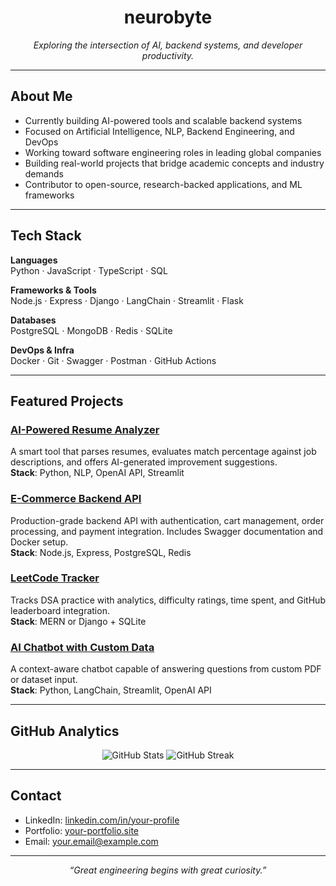 <h1 align="center">neurobyte</h1>
<p align="center">
  <i>Exploring the intersection of AI, backend systems, and developer productivity.</i>
</p>

---

## About Me

- Currently building AI-powered tools and scalable backend systems
- Focused on Artificial Intelligence, NLP, Backend Engineering, and DevOps
- Working toward software engineering roles in leading global companies
- Building real-world projects that bridge academic concepts and industry demands
- Contributor to open-source, research-backed applications, and ML frameworks

---

## Tech Stack

**Languages**  
Python · JavaScript · TypeScript · SQL

**Frameworks & Tools**  
Node.js · Express · Django · LangChain · Streamlit · Flask

**Databases**  
PostgreSQL · MongoDB · Redis · SQLite

**DevOps & Infra**  
Docker · Git · Swagger · Postman · GitHub Actions

---

## Featured Projects

### [AI-Powered Resume Analyzer](https://github.com/neurobyte/resume-analyzer-ai)  
A smart tool that parses resumes, evaluates match percentage against job descriptions, and offers AI-generated improvement suggestions.  
**Stack**: Python, NLP, OpenAI API, Streamlit

### [E-Commerce Backend API](https://github.com/neurobyte/ecommerce-backend)  
Production-grade backend API with authentication, cart management, order processing, and payment integration. Includes Swagger documentation and Docker setup.  
**Stack**: Node.js, Express, PostgreSQL, Redis

### [LeetCode Tracker](https://github.com/neurobyte/leetcode-tracker)  
Tracks DSA practice with analytics, difficulty ratings, time spent, and GitHub leaderboard integration.  
**Stack**: MERN or Django + SQLite

### [AI Chatbot with Custom Data](https://github.com/neurobyte/custom-ai-chatbot)  
A context-aware chatbot capable of answering questions from custom PDF or dataset input.  
**Stack**: Python, LangChain, Streamlit, OpenAI API

---

## GitHub Analytics

<p align="center">
  <img src="https://github-readme-stats.vercel.app/api?username=neurobyte&show_icons=true&theme=default" alt="GitHub Stats" />
  <img src="https://github-readme-streak-stats.herokuapp.com/?user=neurobyte&theme=default" alt="GitHub Streak" />
</p>

---

## Contact

- LinkedIn: [linkedin.com/in/your-profile](https://linkedin.com/in/your-profile)
- Portfolio: [your-portfolio.site](https://your-portfolio.site)
- Email: your.email@example.com

---

<p align="center"><i>“Great engineering begins with great curiosity.”</i></p>
